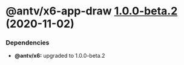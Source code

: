 # @antv/x6-app-draw [1.0.0-beta.2](https://github.com/antvis/x6/compare/@antv/x6-app-draw@1.0.0-beta.1...@antv/x6-app-draw@1.0.0-beta.2) (2020-11-02)





### Dependencies

* **@antv/x6:** upgraded to 1.0.0-beta.2
